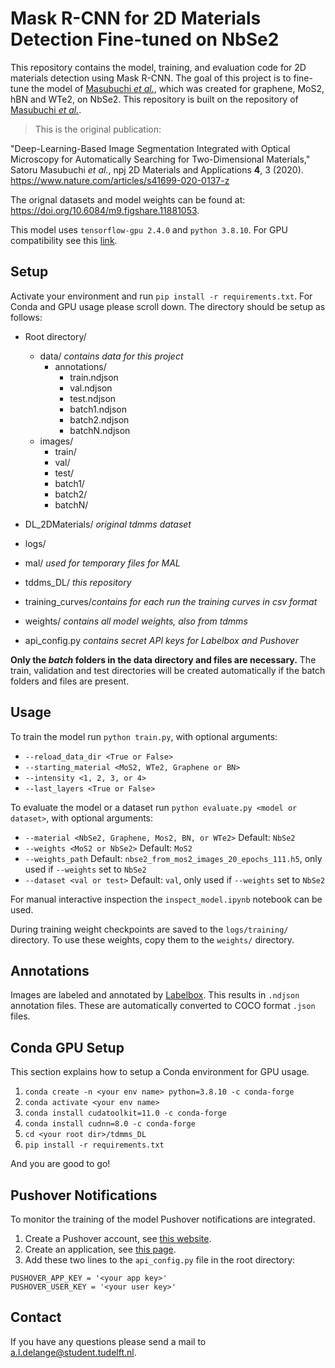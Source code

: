 # Mask R-CNN for 2D Materials Detection Fine-tuned on NbSe2

This repository contains the model, training, and evaluation code for 2D materials detection using Mask R-CNN. The goal of this project is to fine-tune the model of [Masubuchi *et al.*](https://www.nature.com/articles/s41699-020-0137-z), which was created for graphene, MoS2, hBN and WTe2, on NbSe2. This repository is built on the repository of [Masubuchi *et al.*](https://github.com/tdmms/tdmms_DL).

>This is the original publication:

"Deep-Learning-Based Image Segmentation Integrated with Optical Microscopy for Automatically Searching for Two-Dimensional Materials," Satoru Masubuchi *et al.*, npj 2D Materials and Applications **4**, 3 (2020). https://www.nature.com/articles/s41699-020-0137-z

The orignal datasets and model weights can be found at: https://doi.org/10.6084/m9.figshare.11881053.

This model uses `tensorflow-gpu 2.4.0` and `python 3.8.10`. For GPU compatibility see this [link](https://www.tensorflow.org/install/source#gpu).

## Setup

Activate your environment and run `pip install -r requirements.txt`. For Conda and GPU usage please scroll down.
The directory should be setup as follows:

- Root directory/
	- data/ *contains data for this project*
		- annotations/
			- train.ndjson
			- val.ndjson
			- test.ndjson
			- batch1.ndjson
			- batch2.ndjson
			- batchN.ndjson
	- images/
		- train/
		- val/
		- test/
		- batch1/
		- batch2/
		- batchN/

- DL_2DMaterials/ *original tdmms dataset*
- logs/
- mal/ *used for temporary files for MAL*
- tddms_DL/ *this repository*
- training_curves/*contains for each run the training curves in csv format*
- weights/ *contains all model weights, also from tdmms*
- api_config.py *contains secret API keys for Labelbox and Pushover*

**Only the *batch* folders in the data directory and files are necessary.** The train, validation and test directories will be created automatically if the batch folders and files are present.  

## Usage

To train the model run `python train.py`, with optional arguments:
-  `--reload_data_dir <True or False>`
-  `--starting_material <MoS2, WTe2, Graphene or BN>`
- `--intensity <1, 2, 3, or 4>`
- `--last_layers <True or False>`

To evaluate the model or a dataset run `python evaluate.py <model or dataset>`, with optional arguments:
-  `--material <NbSe2, Graphene, Mos2, BN, or WTe2>` Default: `NbSe2`
-  `--weights <MoS2 or NbSe2>` Default: `MoS2`
-  `--weights_path` Default: `nbse2_from_mos2_images_20_epochs_111.h5`, only used if `--weights` set to `NbSe2`
-  `--dataset <val or test>` Default: `val`, only used if `--weights` set to `NbSe2`

For manual interactive inspection the `inspect_model.ipynb` notebook can be used.  

During training weight checkpoints are saved to the `logs/training/` directory. To use these weights, copy them to the `weights/` directory.

## Annotations

Images are labeled and annotated by [Labelbox](https://labelbox.com/). This results in `.ndjson` annotation files. These are automatically converted to COCO format `.json` files.

## Conda GPU Setup

This section explains how to setup a Conda environment for GPU usage.

1.  `conda create -n <your env name> python=3.8.10 -c conda-forge`
2.  `conda activate <your env name>`
3.  `conda install cudatoolkit=11.0 -c conda-forge`
4.  `conda install cudnn=8.0 -c conda-forge`
5.  `cd <your root dir>/tdmms_DL`
6.  `pip install -r requirements.txt`

And you are good to go!

## Pushover Notifications
To monitor the training of the model Pushover notifications are integrated.
1. Create a Pushover account, see [this website](https://pushover.net/). 
2. Create an application, see [this page](https://pushover.net/apps/build).
3. Add these two lines to the `api_config.py` file in the root directory:
```
PUSHOVER_APP_KEY = '<your app key>'
PUSHOVER_USER_KEY = '<your user key>'
```

## Contact

If you have any questions please send a mail to a.l.delange@student.tudelft.nl.